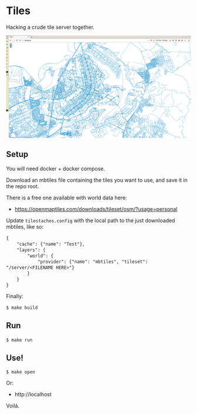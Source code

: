 # Tiles

Hacking a crude tile server together.

![tiles](/doc/img/tiles.png)

## Setup

You will need docker + docker compose.

Download an mbtiles file containing the tiles you want to use, and save it in the repo root.

There is a free one available with world data here:

- https://openmaptiles.com/downloads/tileset/osm/?usage=personal

Update `tilestaches.config` with the local path to the just downloaded mbtiles, like so:

```
{
    "cache": {"name": "Test"},
    "layers": {
        "world": {
            "provider": {"name": "mbtiles", "tileset": "/server/<FILENAME HERE>"}
        }   
    }
}

```

Finally:

```
$ make build
```

## Run

```
$ make run
```

## Use!

```
$ make open
```

Or:

 - http://localhost

Voilá.

